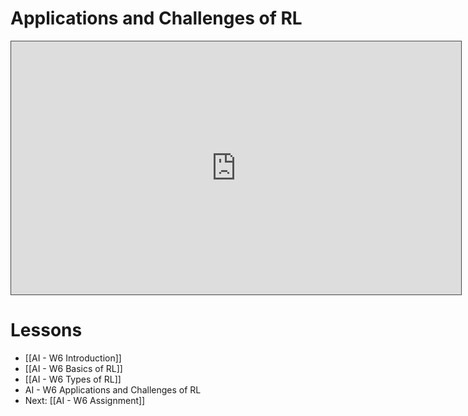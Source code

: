 
# Applications and Challenges of RL

<iframe src="https://egator.hosted.panopto.com/Panopto/Pages/Embed.aspx?id=29611f1a-f365-41ff-b700-b16801697f2a&autoplay=false&offerviewer=true&showtitle=true&showbrand=true&captions=false&interactivity=all" height="405" width="720" style="border: 1px solid #464646;" allowfullscreen allow="autoplay" aria-label="Panopto Embedded Video Player" aria-description="RL 3" ></iframe>

# Lessons
- [[AI - W6 Introduction]]
- [[AI - W6 Basics of RL]]
- [[AI - W6 Types of RL]]
- AI - W6 Applications and Challenges of RL
- Next: [[AI - W6 Assignment]]